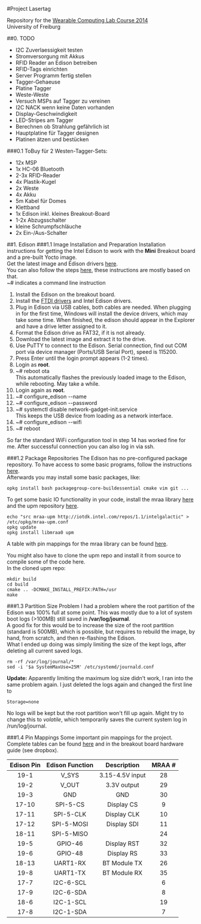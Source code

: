 #Project Lasertag

Repository for the [Wearable Computing Lab Course 2014](http://praktikum.ese.uni-freiburg.de/)  
University of Freiburg  

##0. TODO

- I2C Zuverlaessigkeit testen
- Stromversorgung mit Akkus
- RFID Reader an Edison betreiben
- RFID-Tags einrichten
- Server Programm fertig stellen
- Tagger-Gehaeuse
- Platine Tagger
- Weste-Weste
- Versuch MSPs auf Tagger zu vereinen
- I2C NACK wenn keine Daten vorhanden
- Display-Geschwindigkeit
- LED-Stripes am Tagger
- Berechnen ob Strahlung gefährlich ist
- Hauptplatine für Tagger designen
- Platinen ätzen und bestücken

###0.1 ToBuy für 2 Westen-Tagger-Sets:

- 12x MSP
- 1x HC-06 Bluetooth
- 2-3x RFID-Reader
- 4x Plastik-Kugel
- 2x Weste
- 4x Akku
- 5m Kabel für Domes
- Klettband
- 1x Edison inkl. kleines Breakout-Board
- 1-2x Abzugsschalter
- kleine Schrumpfschläuche
- 2x Ein-/Aus-Schalter


##1. Edison
###1.1 Image Installation and Preparation
Installation instructions for getting the Intel Edison to work with the **Mini** Breakout board and a pre-built Yocto image.  
Get the latest image and Edison drivers [here](https://communities.intel.com/docs/DOC-23242).  
You can also follow the steps [here](https://communities.intel.com/message/261922), these instructions are mostly based on that.  
~# indicates a command line instruction

1. Install the Edison on the breakout board.
2. Install the [FTDI drivers](http://www.ftdichip.com/Drivers/CDM/CDM%20v2.10.00%20WHQL%20Certified.exe) and Intel Edison drivers.
3. Plug in Edison via USB cables, both cables are needed. When plugging in for the first time, Windows will install the device drivers, which may take some time. When finished, the edison should appear in the Explorer and have a drive letter assigned to it.
4. Format the Edison drive as FAT32, if it is not already.
5. Download the latest image and extract it to the drive.
6. Use PuTTY to connect to the Edison. Serial connection, find out COM port via device manager (Ports/USB Serial Port), speed is 115200.
7. Press Enter until the login prompt appears (1-2 times).
8. Login as **root**.
9. ~# reboot ota  
This automatically flashes the previously loaded image to the Edison, while rebooting. May take a while.
10. Login again as **root**.
11. ~# configure_edison --name
12. ~# configure_edison --password
13. ~# systemctl disable network-gadget-init.service  
This keeps the USB device from loading as a network interface.
14. ~# configure_edison --wifi
15. ~# reboot

So far the standard WiFi configuration tool in step 14 has worked fine for me. After successful connection you can also log in via ssh.

###1.2 Package Repositories
The Edison has no pre-configured package repository. To have access to some basic programs, follow the instructions [here](http://alextgalileo.altervista.org/edison-package-repo-configuration-instructions.html).  
Afterwards you may install some basic packages, like:

    opkg install bash packagegroup-core-buildessential cmake vim git ...

To get some basic IO functionality in your code, install the mraa library [here](https://github.com/intel-iot-devkit/mraa) and the upm repository [here](https://github.com/intel-iot-devkit/upm).  

    echo "src mraa-upm http://iotdk.intel.com/repos/1.1/intelgalactic" > /etc/opkg/mraa-upm.conf
    opkg update
    opkg install libmraa0 upm

A table with pin mappings for the mraa library can be found [here](http://iotdk.intel.com/docs/master/mraa/edison.html).  

You might also have to clone the upm repo and install it from source to compile some of the code here.  
In the cloned upm repo:

    mkdir build
    cd build
    cmake .. -DCMAKE_INSTALL_PREFIX:PATH=/usr
    make

###1.3 Partition Size Problem
I had a problem where the root partition of the Edison was 100% full at some point. This was mostly due to a lot of system boot logs (>100MB) still saved in **/var/log/journal**.  
A good fix for this would be to increase the size of the root partition (standard is 500MB), which is possible, but requires to rebuild the image, by hand, from scratch, and then re-flashing the Edison.  
What I ended up doing was simply limiting the size of the kept logs, after deleting all current saved logs.  

    rm -rf /var/log/journal/*
    sed -i '$a SystemMaxUse=25M' /etc/systemd/journald.conf

**Update:** Apparently limiting the maximum log size didn't work, I ran into the same problem again. I just deleted the logs again and changed the first line to

    Storage=none

No logs will be kept but the root partition won't fill up again. Might try to change this to *volatile*, which temporarily saves the current system log in /run/log/journal.

###1.4 Pin Mappings
Some important pin mappings for the project. Complete tables can be found [here](https://github.com/intel-iot-devkit/mraa/blob/master/docs/edison.md) and in the breakout board hardware guide (see dropbox).

| Edison Pin | Edison Function |   Description   | MRAA # |
|:----------:|:---------------:|:---------------:|:--------:|
|    19-1    |      V_SYS      | 3.15-4.5V input |    28    |
|    19-2    |      V_OUT      |   3.3V output   |    29    |
|    19-3    |       GND       |       GND       |    30    |
|    17-10   |     SPI-5-CS    |    Display CS   |     9    |
|    17-11   |    SPI-5-CLK    |   Display CLK   |    10    |
|    17-12   |    SPI-5-MOSI   |   Display SDI   |    11    |
|    18-11   |    SPI-5-MISO   |                 |    24    |
|    19-5    |     GPIO-46     |   Display RST   |    32    |
|    19-6    |     GPIO-48     |    Display RS   |    33    |
|    18-13   |     UART1-RX    |   BT Module TX  |    26    |
|    19-8    |     UART1-TX    |   BT Module RX  |    35    |
|    17-7    |    I2C-6-SCL    |                 |     6    |
|    17-9    |    I2C-6-SDA    |                 |     8    |
|    18-6    |    I2C-1-SCL    |                 |    19    |
|    17-8    |    I2C-1-SDA    |                 |     7    |

